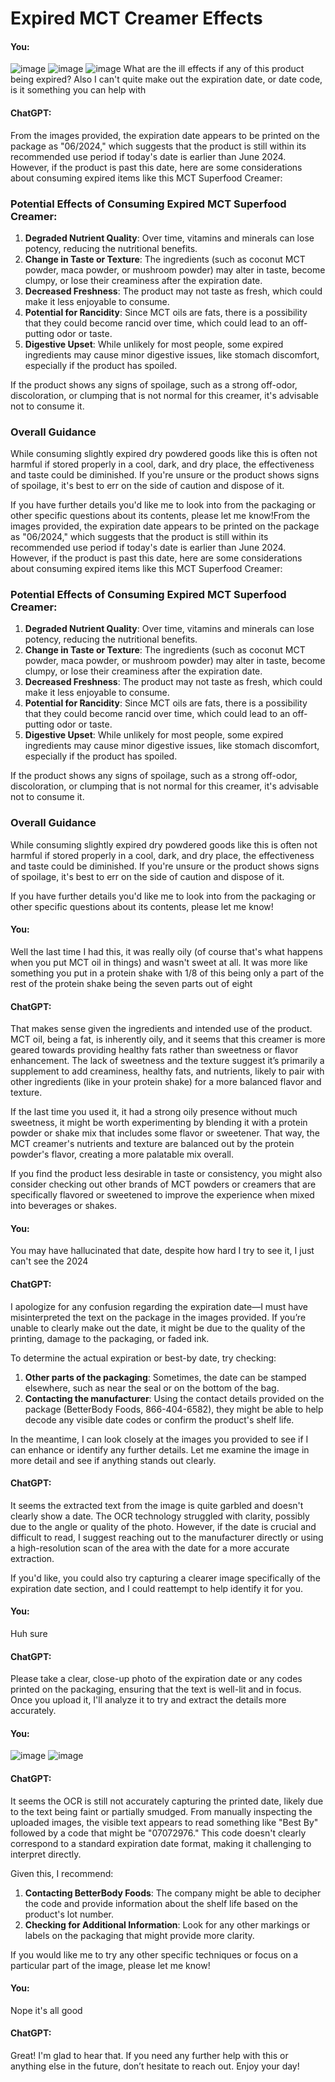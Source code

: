 # Expired MCT Creamer Effects

#### You:
![image](file-service://file-kIJAH1xzetSOGPp0Syh3hTC5)
![image](file-service://file-9l2huZGRv1GyGXBVyimkNW2o)
![image](file-service://file-Je4A619poLkf0zODBtMMolEa)
What are the ill effects if any of this product being expired? Also I can't quite make out the expiration date, or date code, is it something you can help with

#### ChatGPT:
From the images provided, the expiration date appears to be printed on the package as "06/2024," which suggests that the product is still within its recommended use period if today's date is earlier than June 2024. However, if the product is past this date, here are some considerations about consuming expired items like this MCT Superfood Creamer:

### Potential Effects of Consuming Expired MCT Superfood Creamer:

1. **Degraded Nutrient Quality**: Over time, vitamins and minerals can lose potency, reducing the nutritional benefits.
2. **Change in Taste or Texture**: The ingredients (such as coconut MCT powder, maca powder, or mushroom powder) may alter in taste, become clumpy, or lose their creaminess after the expiration date.
3. **Decreased Freshness**: The product may not taste as fresh, which could make it less enjoyable to consume.
4. **Potential for Rancidity**: Since MCT oils are fats, there is a possibility that they could become rancid over time, which could lead to an off-putting odor or taste.
5. **Digestive Upset**: While unlikely for most people, some expired ingredients may cause minor digestive issues, like stomach discomfort, especially if the product has spoiled.

If the product shows any signs of spoilage, such as a strong off-odor, discoloration, or clumping that is not normal for this creamer, it's advisable not to consume it.

### Overall Guidance

While consuming slightly expired dry powdered goods like this is often not harmful if stored properly in a cool, dark, and dry place, the effectiveness and taste could be diminished. If you're unsure or the product shows signs of spoilage, it's best to err on the side of caution and dispose of it.

If you have further details you'd like me to look into from the packaging or other specific questions about its contents, please let me know!From the images provided, the expiration date appears to be printed on the package as "06/2024," which suggests that the product is still within its recommended use period if today's date is earlier than June 2024. However, if the product is past this date, here are some considerations about consuming expired items like this MCT Superfood Creamer:

### Potential Effects of Consuming Expired MCT Superfood Creamer:

1. **Degraded Nutrient Quality**: Over time, vitamins and minerals can lose potency, reducing the nutritional benefits.
2. **Change in Taste or Texture**: The ingredients (such as coconut MCT powder, maca powder, or mushroom powder) may alter in taste, become clumpy, or lose their creaminess after the expiration date.
3. **Decreased Freshness**: The product may not taste as fresh, which could make it less enjoyable to consume.
4. **Potential for Rancidity**: Since MCT oils are fats, there is a possibility that they could become rancid over time, which could lead to an off-putting odor or taste.
5. **Digestive Upset**: While unlikely for most people, some expired ingredients may cause minor digestive issues, like stomach discomfort, especially if the product has spoiled.

If the product shows any signs of spoilage, such as a strong off-odor, discoloration, or clumping that is not normal for this creamer, it's advisable not to consume it.

### Overall Guidance

While consuming slightly expired dry powdered goods like this is often not harmful if stored properly in a cool, dark, and dry place, the effectiveness and taste could be diminished. If you're unsure or the product shows signs of spoilage, it's best to err on the side of caution and dispose of it.

If you have further details you'd like me to look into from the packaging or other specific questions about its contents, please let me know!


#### You:
Well the last time I had this, it was really oily (of course that's what happens when you put MCT oil in things) and wasn't sweet at all. It was more like something you put in a protein shake with 1/8 of this being only a part of the rest of the protein shake being the seven parts out of eight

#### ChatGPT:
That makes sense given the ingredients and intended use of the product. MCT oil, being a fat, is inherently oily, and it seems that this creamer is more geared towards providing healthy fats rather than sweetness or flavor enhancement. The lack of sweetness and the texture suggest it’s primarily a supplement to add creaminess, healthy fats, and nutrients, likely to pair with other ingredients (like in your protein shake) for a more balanced flavor and texture.

If the last time you used it, it had a strong oily presence without much sweetness, it might be worth experimenting by blending it with a protein powder or shake mix that includes some flavor or sweetener. That way, the MCT creamer's nutrients and texture are balanced out by the protein powder's flavor, creating a more palatable mix overall.

If you find the product less desirable in taste or consistency, you might also consider checking out other brands of MCT powders or creamers that are specifically flavored or sweetened to improve the experience when mixed into beverages or shakes.


#### You:
You may have hallucinated that date, despite how hard I try to see it, I just can't see the 2024

#### ChatGPT:
I apologize for any confusion regarding the expiration date—I must have misinterpreted the text on the package in the images provided. If you’re unable to clearly make out the date, it might be due to the quality of the printing, damage to the packaging, or faded ink.

To determine the actual expiration or best-by date, try checking:

1. **Other parts of the packaging**: Sometimes, the date can be stamped elsewhere, such as near the seal or on the bottom of the bag.
2. **Contacting the manufacturer**: Using the contact details provided on the package (BetterBody Foods, 866-404-6582), they might be able to help decode any visible date codes or confirm the product's shelf life.

In the meantime, I can look closely at the images you provided to see if I can enhance or identify any further details. Let me examine the image in more detail and see if anything stands out clearly.


#### ChatGPT:
It seems the extracted text from the image is quite garbled and doesn't clearly show a date. The OCR technology struggled with clarity, possibly due to the angle or quality of the photo. However, if the date is crucial and difficult to read, I suggest reaching out to the manufacturer directly or using a high-resolution scan of the area with the date for a more accurate extraction.

If you'd like, you could also try capturing a clearer image specifically of the expiration date section, and I could reattempt to help identify it for you.


#### You:
Huh sure

#### ChatGPT:
Please take a clear, close-up photo of the expiration date or any codes printed on the packaging, ensuring that the text is well-lit and in focus. Once you upload it, I'll analyze it to try and extract the details more accurately.


#### You:
![image](file-service://file-jVk4U55k6g4n38cdffkOaUks)
![image](file-service://file-92UiAUzEOdHXp6n2ovPoXlGk)


#### ChatGPT:
It seems the OCR is still not accurately capturing the printed date, likely due to the text being faint or partially smudged. From manually inspecting the uploaded images, the visible text appears to read something like "Best By" followed by a code that might be "07072976." This code doesn't clearly correspond to a standard expiration date format, making it challenging to interpret directly.

Given this, I recommend:

1. **Contacting BetterBody Foods**: The company might be able to decipher the code and provide information about the shelf life based on the product's lot number.
2. **Checking for Additional Information**: Look for any other markings or labels on the packaging that might provide more clarity.

If you would like me to try any other specific techniques or focus on a particular part of the image, please let me know!


#### You:
Nope it's all good

#### ChatGPT:
Great! I'm glad to hear that. If you need any further help with this or anything else in the future, don’t hesitate to reach out. Enjoy your day!
